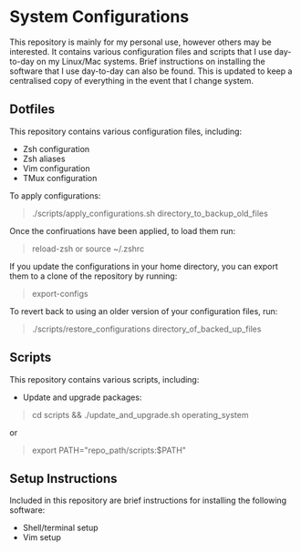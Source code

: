# System Configurations
This repository is mainly for my personal use, however others may be interested.
It contains various configuration files and scripts that I use day-to-day on my Linux/Mac systems.
Brief instructions on installing the software that I use day-to-day can also be found.
This is updated to keep a centralised copy of everything in the event that I change system.

## Dotfiles
This repository contains various configuration files, including:
- Zsh configuration
- Zsh aliases
- Vim configuration
- TMux configuration

To apply configurations:
> ./scripts/apply_configurations.sh directory_to_backup_old_files

Once the confiruations have been applied, to load them run:
> reload-zsh
or
> source ~/.zshrc

If you update the configurations in your home directory, you can export them to a clone of the repository by running:
> export-configs

To revert back to using an older version of your configuration files, run:
> ./scripts/restore_configurations directory_of_backed_up_files 

## Scripts
This repository contains various scripts, including:
- Update and upgrade packages:
> cd scripts && ./update_and_upgrade.sh operating_system

or

> export PATH="repo_path/scripts:$PATH" 

## Setup Instructions
Included in this repository are brief instructions for installing the following software:
- Shell/terminal setup
- Vim setup
